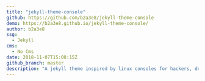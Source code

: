 ```yaml
---
title: "jekyll-theme-console"
github: https://github.com/b2a3e8/jekyll-theme-console
demo: https://b2a3e8.github.io/jekyll-theme-console/
author: b2a3e8
ssg:
  - Jekyll
cms:
  - No Cms
date: 2018-11-07T15:08:15Z
github_branch: master
description: "A jekyll theme inspired by linux consoles for hackers, developers and script kiddies."
---
```


